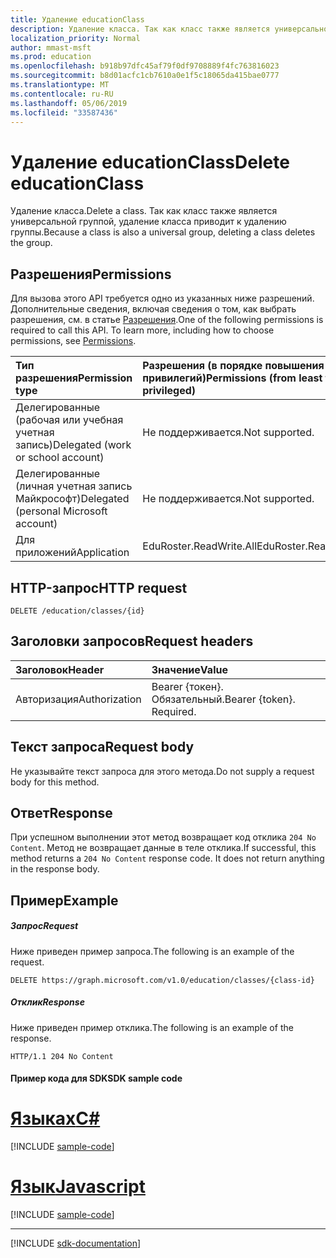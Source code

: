 ```yaml
---
title: Удаление educationClass
description: Удаление класса. Так как класс также является универсальной группой, удаление класса приводит к удалению группы.
localization_priority: Normal
author: mmast-msft
ms.prod: education
ms.openlocfilehash: b918b97dfc45af79f0df9708889f4fc763816023
ms.sourcegitcommit: b8d01acfc1cb7610a0e1f5c18065da415bae0777
ms.translationtype: MT
ms.contentlocale: ru-RU
ms.lasthandoff: 05/06/2019
ms.locfileid: "33587436"
---
```

# <a name="delete-educationclass"></a><span data-ttu-id="eff75-104">Удаление educationClass</span><span class="sxs-lookup"><span data-stu-id="eff75-104">Delete educationClass</span></span>

<span data-ttu-id="eff75-105">Удаление класса.</span><span class="sxs-lookup"><span data-stu-id="eff75-105">Delete a class.</span></span> <span data-ttu-id="eff75-106">Так как класс также является универсальной группой, удаление класса приводит к удалению группы.</span><span class="sxs-lookup"><span data-stu-id="eff75-106">Because a class is also a universal group, deleting a class deletes the group.</span></span>

## <a name="permissions"></a><span data-ttu-id="eff75-107">Разрешения</span><span class="sxs-lookup"><span data-stu-id="eff75-107">Permissions</span></span>
<span data-ttu-id="eff75-p103">Для вызова этого API требуется одно из указанных ниже разрешений. Дополнительные сведения, включая сведения о том, как выбрать разрешения, см. в статье [Разрешения](/graph/permissions-reference).</span><span class="sxs-lookup"><span data-stu-id="eff75-p103">One of the following permissions is required to call this API. To learn more, including how to choose permissions, see [Permissions](/graph/permissions-reference).</span></span>

|<span data-ttu-id="eff75-110">Тип разрешения</span><span class="sxs-lookup"><span data-stu-id="eff75-110">Permission type</span></span>      | <span data-ttu-id="eff75-111">Разрешения (в порядке повышения привилегий)</span><span class="sxs-lookup"><span data-stu-id="eff75-111">Permissions (from least to most privileged)</span></span>              |
|:--------------------|:---------------------------------------------------------|
|<span data-ttu-id="eff75-112">Делегированные (рабочая или учебная учетная запись)</span><span class="sxs-lookup"><span data-stu-id="eff75-112">Delegated (work or school account)</span></span> |  <span data-ttu-id="eff75-113">Не поддерживается.</span><span class="sxs-lookup"><span data-stu-id="eff75-113">Not supported.</span></span>  |
|<span data-ttu-id="eff75-114">Делегированные (личная учетная запись Майкрософт)</span><span class="sxs-lookup"><span data-stu-id="eff75-114">Delegated (personal Microsoft account)</span></span> |  <span data-ttu-id="eff75-115">Не поддерживается.</span><span class="sxs-lookup"><span data-stu-id="eff75-115">Not supported.</span></span>  |
|<span data-ttu-id="eff75-116">Для приложений</span><span class="sxs-lookup"><span data-stu-id="eff75-116">Application</span></span> | <span data-ttu-id="eff75-117">EduRoster.ReadWrite.All</span><span class="sxs-lookup"><span data-stu-id="eff75-117">EduRoster.ReadWrite.All</span></span> | 

## <a name="http-request"></a><span data-ttu-id="eff75-118">HTTP-запрос</span><span class="sxs-lookup"><span data-stu-id="eff75-118">HTTP request</span></span>
<!-- { "blockType": "ignored" } -->
```http
DELETE /education/classes/{id}

```
## <a name="request-headers"></a><span data-ttu-id="eff75-119">Заголовки запросов</span><span class="sxs-lookup"><span data-stu-id="eff75-119">Request headers</span></span>
| <span data-ttu-id="eff75-120">Заголовок</span><span class="sxs-lookup"><span data-stu-id="eff75-120">Header</span></span>       | <span data-ttu-id="eff75-121">Значение</span><span class="sxs-lookup"><span data-stu-id="eff75-121">Value</span></span> |
|:---------------|:--------|
| <span data-ttu-id="eff75-122">Авторизация</span><span class="sxs-lookup"><span data-stu-id="eff75-122">Authorization</span></span>  | <span data-ttu-id="eff75-p104">Bearer {токен}. Обязательный.</span><span class="sxs-lookup"><span data-stu-id="eff75-p104">Bearer {token}. Required.</span></span>  |

## <a name="request-body"></a><span data-ttu-id="eff75-125">Текст запроса</span><span class="sxs-lookup"><span data-stu-id="eff75-125">Request body</span></span>
<span data-ttu-id="eff75-126">Не указывайте текст запроса для этого метода.</span><span class="sxs-lookup"><span data-stu-id="eff75-126">Do not supply a request body for this method.</span></span>


## <a name="response"></a><span data-ttu-id="eff75-127">Ответ</span><span class="sxs-lookup"><span data-stu-id="eff75-127">Response</span></span>
<span data-ttu-id="eff75-p105">При успешном выполнении этот метод возвращает код отклика `204 No Content`. Метод не возвращает данные в теле отклика.</span><span class="sxs-lookup"><span data-stu-id="eff75-p105">If successful, this method returns a `204 No Content` response code. It does not return anything in the response body.</span></span>

## <a name="example"></a><span data-ttu-id="eff75-130">Пример</span><span class="sxs-lookup"><span data-stu-id="eff75-130">Example</span></span>
##### <a name="request"></a><span data-ttu-id="eff75-131">Запрос</span><span class="sxs-lookup"><span data-stu-id="eff75-131">Request</span></span>
<span data-ttu-id="eff75-132">Ниже приведен пример запроса.</span><span class="sxs-lookup"><span data-stu-id="eff75-132">The following is an example of the request.</span></span>
<!-- {
  "blockType": "request",
  "name": "delete_educationclass"
}-->
```http
DELETE https://graph.microsoft.com/v1.0/education/classes/{class-id}
```
##### <a name="response"></a><span data-ttu-id="eff75-133">Отклик</span><span class="sxs-lookup"><span data-stu-id="eff75-133">Response</span></span>
<span data-ttu-id="eff75-134">Ниже приведен пример отклика.</span><span class="sxs-lookup"><span data-stu-id="eff75-134">The following is an example of the response.</span></span> 

<!-- {
  "blockType": "response",
  "truncated": true
} -->
```http
HTTP/1.1 204 No Content
```
#### <a name="sdk-sample-code"></a><span data-ttu-id="eff75-135">Пример кода для SDK</span><span class="sxs-lookup"><span data-stu-id="eff75-135">SDK sample code</span></span>
# <a name="ctabcs"></a>[<span data-ttu-id="eff75-136">Языках</span><span class="sxs-lookup"><span data-stu-id="eff75-136">C#</span></span>](#tab/cs)
[!INCLUDE [sample-code](../includes/delete_educationclass-Cs-snippets.md)]

# <a name="javascripttabjavascript"></a>[<span data-ttu-id="eff75-137">Язык</span><span class="sxs-lookup"><span data-stu-id="eff75-137">Javascript</span></span>](#tab/javascript)
[!INCLUDE [sample-code](../includes/delete_educationclass-Javascript-snippets.md)]

---

[!INCLUDE [sdk-documentation](../includes/snippets_sdk_documentation_link.md)]

<!-- uuid: 8fcb5dbc-d5aa-4681-8e31-b001d5168d79
2015-10-25 14:57:30 UTC -->
<!-- {
  "type": "#page.annotation",
  "description": "Delete educationClass",
  "keywords": "",
  "section": "documentation",
  "tocPath": "",
  "suppressions": [
    "Error: /api-reference/v1.0/api/educationclass-delete.md:\r\n      BookmarkMissing: '[#tab/cs](C#)'. Did you mean: #c (score: 5)",
    "Error: /api-reference/v1.0/api/educationclass-delete.md:\r\n      BookmarkMissing: '[#tab/javascript](Javascript)'. Did you mean: #javascript (score: 4)"
  ]
}-->
